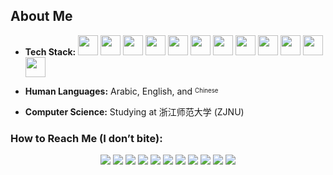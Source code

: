 ## About Me

- **Tech Stack:**  [<img src="https://upload.wikimedia.org/wikipedia/commons/9/9a/Laravel.svg" width="32" height="32">](https://laravel.com) [<img src="https://cdn.jsdelivr.net/gh/devicons/devicon/icons/php/php-original.svg" width="32" height="32">](https://www.php.net) [<img src="https://cdn.jsdelivr.net/gh/devicons/devicon/icons/mysql/mysql-original.svg" width="32" height="32">](https://www.mysql.com) [<img src="https://cdn.jsdelivr.net/gh/devicons/devicon/icons/nodejs/nodejs-original.svg" width="32" height="32">](https://nodejs.org) [<img src="https://cdn.jsdelivr.net/gh/devicons/devicon/icons/javascript/javascript-original.svg" width="32" height="32">](https://developer.mozilla.org/en-US/docs/Web/JavaScript) [<img src="https://upload.wikimedia.org/wikipedia/commons/d/d5/Tailwind_CSS_Logo.svg" width="32" height="32">](https://tailwindcss.com) [<img src="https://cdn.jsdelivr.net/gh/devicons/devicon/icons/java/java-original.svg" width="32" height="32">](https://www.oracle.com/java) [<img src="https://cdn.jsdelivr.net/gh/devicons/devicon/icons/kotlin/kotlin-original.svg" width="32" height="32">](https://kotlinlang.org) [<img src="https://cdn.jsdelivr.net/gh/devicons/devicon/icons/android/android-original.svg" width="32" height="32">](https://developer.android.com) [<img src="https://www.svgrepo.com/show/303309/adobe-animate-logo.svg" width="32" height="32">](https://www.adobe.com/products/animate.html) [<img src="https://cdn.jsdelivr.net/gh/devicons/devicon/icons/photoshop/photoshop-line.svg" width="32" height="32">](https://www.adobe.com/products/photoshop.html) [<img src="https://cdn.jsdelivr.net/gh/devicons/devicon/icons/gimp/gimp-original.svg" width="32" height="32">](https://www.gimp.org)



- **Human Languages:** Arabic, English, and <sup><sub>Chinese</sub></sup>  
- **Computer Science:** Studying at 浙江师范大学 (ZJNU)

### How to Reach Me (I don’t bite):  
<div align="center">
  <a href="https://snapchat.com/add/aboodki6"><img src="https://img.icons8.com/fluency/32/snapchat.png"></a>  
  <a href="https://wa.me/8619708819040"><img src="https://img.icons8.com/fluency/32/whatsapp.png"></a>  
  <a href="https://instagram.com/ak._.71"><img src="https://img.icons8.com/fluency/32/instagram-new.png"></a>  
  <a href="mailto:abdullah@syalux.com"><img src="https://img.icons8.com/fluency/32/gmail.png"></a>  
  <a href="https://x.com/ggak71"><img src="https://img.icons8.com/fluency/32/twitter.png"></a>  
  <a href="https://linkedin.com/in/abdullah-alraimi"><img src="https://img.icons8.com/fluency/32/linkedin.png"></a>  
  <a href="https://reddit.com/user/Al-rimi"><img src="https://img.icons8.com/fluency/32/reddit.png"></a>  
  <a href="https://stackoverflow.com/users/24881320"><img src="https://img.icons8.com/fluency/32/stackoverflow.png"></a>  
  <a href="https://youtube.com/@ak-71"><img src="https://img.icons8.com/fluency/32/youtube-play.png"></a>  
  <a href="https://paypal.me/rumaisaalrimi"><img src="https://img.icons8.com/fluency/32/paypal.png"></a>  
  <a href="https://ko-fi.com/alrimi"><img src="https://img.icons8.com/fluency/32/ko-fi.png"></a>
</div>
